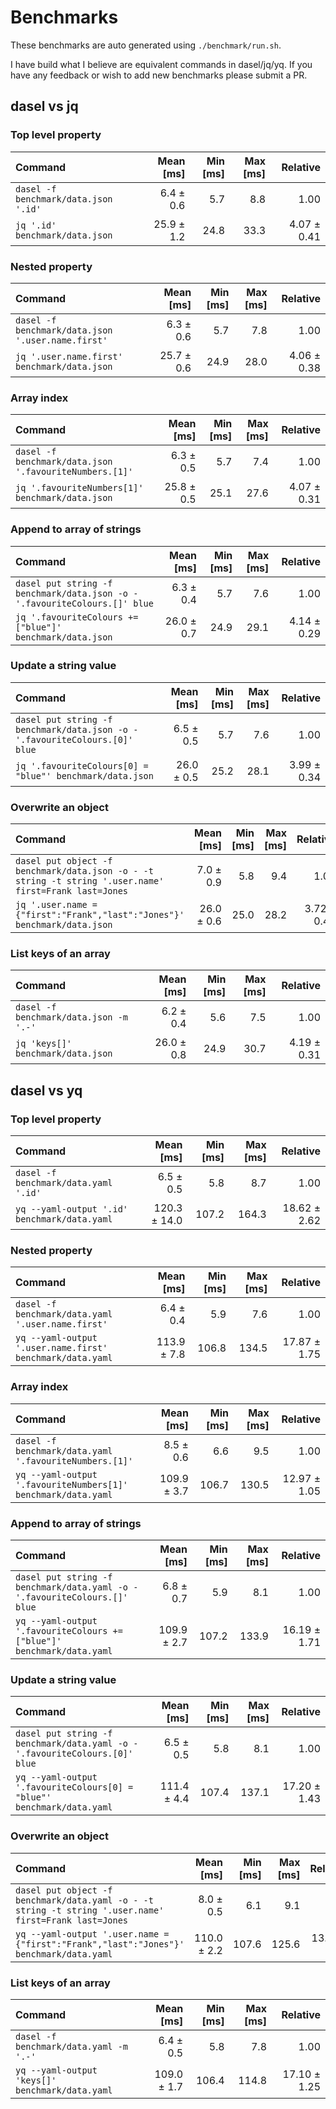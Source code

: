 # Benchmarks

These benchmarks are auto generated using `./benchmark/run.sh`.

I have build what I believe are equivalent commands in dasel/jq/yq. If you have any feedback or wish to add new benchmarks please submit a PR.
## dasel vs jq

### Top level property

| Command | Mean [ms] | Min [ms] | Max [ms] | Relative |
|:---|---:|---:|---:|---:|
| `dasel -f benchmark/data.json '.id'` | 6.4 ± 0.6 | 5.7 | 8.8 | 1.00 |
| `jq '.id' benchmark/data.json` | 25.9 ± 1.2 | 24.8 | 33.3 | 4.07 ± 0.41 |
### Nested property

| Command | Mean [ms] | Min [ms] | Max [ms] | Relative |
|:---|---:|---:|---:|---:|
| `dasel -f benchmark/data.json '.user.name.first'` | 6.3 ± 0.6 | 5.7 | 7.8 | 1.00 |
| `jq '.user.name.first' benchmark/data.json` | 25.7 ± 0.6 | 24.9 | 28.0 | 4.06 ± 0.38 |
### Array index

| Command | Mean [ms] | Min [ms] | Max [ms] | Relative |
|:---|---:|---:|---:|---:|
| `dasel -f benchmark/data.json '.favouriteNumbers.[1]'` | 6.3 ± 0.5 | 5.7 | 7.4 | 1.00 |
| `jq '.favouriteNumbers[1]' benchmark/data.json` | 25.8 ± 0.5 | 25.1 | 27.6 | 4.07 ± 0.31 |
### Append to array of strings

| Command | Mean [ms] | Min [ms] | Max [ms] | Relative |
|:---|---:|---:|---:|---:|
| `dasel put string -f benchmark/data.json -o - '.favouriteColours.[]' blue` | 6.3 ± 0.4 | 5.7 | 7.6 | 1.00 |
| `jq '.favouriteColours += ["blue"]' benchmark/data.json` | 26.0 ± 0.7 | 24.9 | 29.1 | 4.14 ± 0.29 |
### Update a string value

| Command | Mean [ms] | Min [ms] | Max [ms] | Relative |
|:---|---:|---:|---:|---:|
| `dasel put string -f benchmark/data.json -o - '.favouriteColours.[0]' blue` | 6.5 ± 0.5 | 5.7 | 7.6 | 1.00 |
| `jq '.favouriteColours[0] = "blue"' benchmark/data.json` | 26.0 ± 0.5 | 25.2 | 28.1 | 3.99 ± 0.34 |
### Overwrite an object

| Command | Mean [ms] | Min [ms] | Max [ms] | Relative |
|:---|---:|---:|---:|---:|
| `dasel put object -f benchmark/data.json -o - -t string -t string '.user.name' first=Frank last=Jones` | 7.0 ± 0.9 | 5.8 | 9.4 | 1.00 |
| `jq '.user.name = {"first":"Frank","last":"Jones"}' benchmark/data.json` | 26.0 ± 0.6 | 25.0 | 28.2 | 3.72 ± 0.48 |
### List keys of an array

| Command | Mean [ms] | Min [ms] | Max [ms] | Relative |
|:---|---:|---:|---:|---:|
| `dasel -f benchmark/data.json -m '.-'` | 6.2 ± 0.4 | 5.6 | 7.5 | 1.00 |
| `jq 'keys[]' benchmark/data.json` | 26.0 ± 0.8 | 24.9 | 30.7 | 4.19 ± 0.31 |
## dasel vs yq

### Top level property

| Command | Mean [ms] | Min [ms] | Max [ms] | Relative |
|:---|---:|---:|---:|---:|
| `dasel -f benchmark/data.yaml '.id'` | 6.5 ± 0.5 | 5.8 | 8.7 | 1.00 |
| `yq --yaml-output '.id' benchmark/data.yaml` | 120.3 ± 14.0 | 107.2 | 164.3 | 18.62 ± 2.62 |
### Nested property

| Command | Mean [ms] | Min [ms] | Max [ms] | Relative |
|:---|---:|---:|---:|---:|
| `dasel -f benchmark/data.yaml '.user.name.first'` | 6.4 ± 0.4 | 5.9 | 7.6 | 1.00 |
| `yq --yaml-output '.user.name.first' benchmark/data.yaml` | 113.9 ± 7.8 | 106.8 | 134.5 | 17.87 ± 1.75 |
### Array index

| Command | Mean [ms] | Min [ms] | Max [ms] | Relative |
|:---|---:|---:|---:|---:|
| `dasel -f benchmark/data.yaml '.favouriteNumbers.[1]'` | 8.5 ± 0.6 | 6.6 | 9.5 | 1.00 |
| `yq --yaml-output '.favouriteNumbers[1]' benchmark/data.yaml` | 109.9 ± 3.7 | 106.7 | 130.5 | 12.97 ± 1.05 |
### Append to array of strings

| Command | Mean [ms] | Min [ms] | Max [ms] | Relative |
|:---|---:|---:|---:|---:|
| `dasel put string -f benchmark/data.yaml -o - '.favouriteColours.[]' blue` | 6.8 ± 0.7 | 5.9 | 8.1 | 1.00 |
| `yq --yaml-output '.favouriteColours += ["blue"]' benchmark/data.yaml` | 109.9 ± 2.7 | 107.2 | 133.9 | 16.19 ± 1.71 |
### Update a string value

| Command | Mean [ms] | Min [ms] | Max [ms] | Relative |
|:---|---:|---:|---:|---:|
| `dasel put string -f benchmark/data.yaml -o - '.favouriteColours.[0]' blue` | 6.5 ± 0.5 | 5.8 | 8.1 | 1.00 |
| `yq --yaml-output '.favouriteColours[0] = "blue"' benchmark/data.yaml` | 111.4 ± 4.4 | 107.4 | 137.1 | 17.20 ± 1.43 |
### Overwrite an object

| Command | Mean [ms] | Min [ms] | Max [ms] | Relative |
|:---|---:|---:|---:|---:|
| `dasel put object -f benchmark/data.yaml -o - -t string -t string '.user.name' first=Frank last=Jones` | 8.0 ± 0.5 | 6.1 | 9.1 | 1.00 |
| `yq --yaml-output '.user.name = {"first":"Frank","last":"Jones"}' benchmark/data.yaml` | 110.0 ± 2.2 | 107.6 | 125.6 | 13.79 ± 0.86 |
### List keys of an array

| Command | Mean [ms] | Min [ms] | Max [ms] | Relative |
|:---|---:|---:|---:|---:|
| `dasel -f benchmark/data.yaml -m '.-'` | 6.4 ± 0.5 | 5.8 | 7.8 | 1.00 |
| `yq --yaml-output 'keys[]' benchmark/data.yaml` | 109.0 ± 1.7 | 106.4 | 114.8 | 17.10 ± 1.25 |
